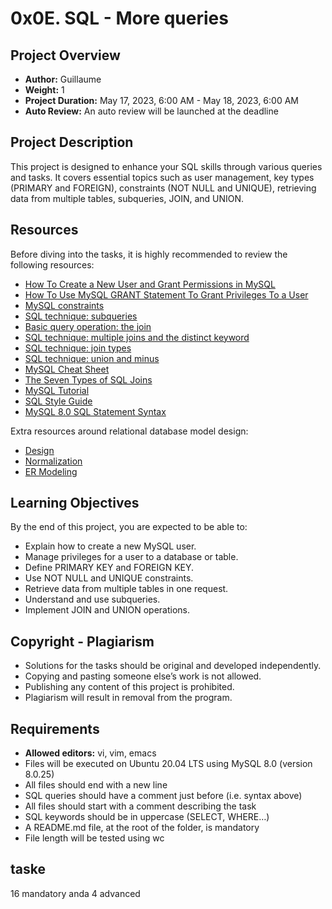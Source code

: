 # 0x0E. SQL - More queries

## Project Overview

- **Author:** Guillaume
- **Weight:** 1
- **Project Duration:** May 17, 2023, 6:00 AM - May 18, 2023, 6:00 AM
- **Auto Review:** An auto review will be launched at the deadline

## Project Description

This project is designed to enhance your SQL skills through various queries and tasks. It covers essential topics such as user management, key types (PRIMARY and FOREIGN), constraints (NOT NULL and UNIQUE), retrieving data from multiple tables, subqueries, JOIN, and UNION.

## Resources

Before diving into the tasks, it is highly recommended to review the following resources:

- [How To Create a New User and Grant Permissions in MySQL](#)
- [How To Use MySQL GRANT Statement To Grant Privileges To a User](#)
- [MySQL constraints](#)
- [SQL technique: subqueries](#)
- [Basic query operation: the join](#)
- [SQL technique: multiple joins and the distinct keyword](#)
- [SQL technique: join types](#)
- [SQL technique: union and minus](#)
- [MySQL Cheat Sheet](#)
- [The Seven Types of SQL Joins](#)
- [MySQL Tutorial](#)
- [SQL Style Guide](#)
- [MySQL 8.0 SQL Statement Syntax](#)

Extra resources around relational database model design:

- [Design](#)
- [Normalization](#)
- [ER Modeling](#)

## Learning Objectives

By the end of this project, you are expected to be able to:

- Explain how to create a new MySQL user.
- Manage privileges for a user to a database or table.
- Define PRIMARY KEY and FOREIGN KEY.
- Use NOT NULL and UNIQUE constraints.
- Retrieve data from multiple tables in one request.
- Understand and use subqueries.
- Implement JOIN and UNION operations.

## Copyright - Plagiarism

- Solutions for the tasks should be original and developed independently.
- Copying and pasting someone else’s work is not allowed.
- Publishing any content of this project is prohibited.
- Plagiarism will result in removal from the program.

## Requirements

- **Allowed editors:** vi, vim, emacs
- Files will be executed on Ubuntu 20.04 LTS using MySQL 8.0 (version 8.0.25)
- All files should end with a new line
- SQL queries should have a comment just before (i.e. syntax above)
- All files should start with a comment describing the task
- SQL keywords should be in uppercase (SELECT, WHERE…)
- A README.md file, at the root of the folder, is mandatory
- File length will be tested using wc

## taske
16 mandatory anda 4 advanced
